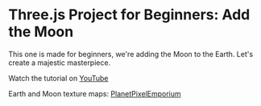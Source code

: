 # Three.js Project for Beginners: Add the Moon     

This one is made for beginners, we're adding the Moon to the Earth. 
Let's create a majestic masterpiece.

Watch the tutorial on [YouTube](https://youtu.be/Bd3I_cHZyGo)

Earth and Moon texture maps: [PlanetPixelEmporium](https://planetpixelemporium.com/earth.html)

